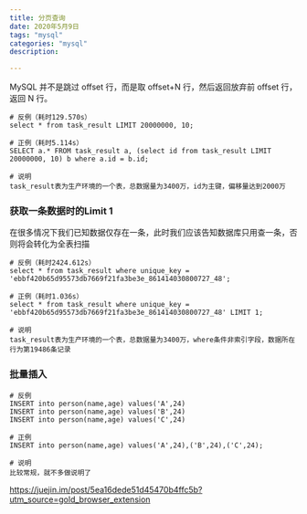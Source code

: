 ```yaml
---
title: 分页查询
date: 2020年5月9日
tags: "mysql"
categories: "mysql"
description: 

---
```






MySQL 并不是跳过 offset 行，而是取 offset+N 行，然后返回放弃前 offset 行，返回 N 行。

```mysql
# 反例（耗时129.570s）
select * from task_result LIMIT 20000000, 10;

# 正例（耗时5.114s）
SELECT a.* FROM task_result a, (select id from task_result LIMIT 20000000, 10) b where a.id = b.id;

# 说明
task_result表为生产环境的一个表，总数据量为3400万，id为主键，偏移量达到2000万

```







### 获取一条数据时的Limit 1

在很多情况下我们已知数据仅存在一条，此时我们应该告知数据库只用查一条，否则将会转化为全表扫描

```
# 反例（耗时2424.612s）
select * from task_result where unique_key = 'ebbf420b65d95573db7669f21fa3be3e_861414030800727_48';

# 正例（耗时1.036s）
select * from task_result where unique_key = 'ebbf420b65d95573db7669f21fa3be3e_861414030800727_48' LIMIT 1;

# 说明
task_result表为生产环境的一个表，总数据量为3400万，where条件非索引字段，数据所在行为第19486条记录

```



### 批量插入

```
# 反例
INSERT into person(name,age) values('A',24)
INSERT into person(name,age) values('B',24)
INSERT into person(name,age) values('C',24)

# 正例
INSERT into person(name,age) values('A',24),('B',24),('C',24);

# 说明
比较常规，就不多做说明了

```









https://juejin.im/post/5ea16dede51d45470b4ffc5b?utm_source=gold_browser_extension